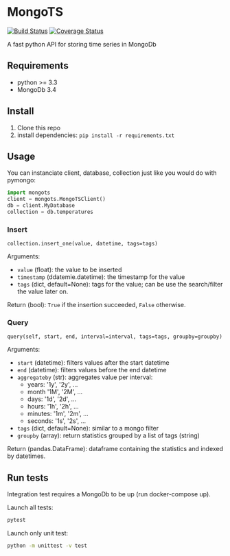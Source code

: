 MongoTS
======

[![Build Status](https://travis-ci.org/AntoineToubhans/MongoTs.svg?branch=master)](https://travis-ci.org/AntoineToubhans/MongoTs)
[![Coverage Status](https://coveralls.io/repos/github/AntoineToubhans/MongoTs/badge.svg?branch=master)](https://coveralls.io/github/AntoineToubhans/MongoTs?branch=master)

A fast python API for storing time series in MongoDb

## Requirements

- python >= 3.3
- MongoDb 3.4

## Install

1. Clone this repo
2. install dependencies: `pip install -r requirements.txt`

## Usage

You can instanciate client, database, collection just like you would
do with pymongo:

```python
import mongots
client = mongots.MongoTSClient()
db = client.MyDatabase
collection = db.temperatures
```

### Insert

```
collection.insert_one(value, datetime, tags=tags)
```

Arguments:
- `value` (float): the value to be inserted
- `timestamp` (ddatemie.datetime): the timestamp for the value
- `tags` (dict, default=None): tags for the value; can be use the search/filter the value later on.

Return (bool): `True` if the insertion succeeded, `False` otherwise.

### Query

```
query(self, start, end, interval=interval, tags=tags, groupby=groupby)
```

Arguments:
- `start` (datetime): filters values after the start datetime
- `end` (datetime): filters values before the end datetime
- `aggregateby` (str): aggregates value per interval:
  - years: '1y', '2y', ...
  - month '1M', '2M', ...
  - days: '1d', '2d', ...
  - hours: '1h', '2h', ...
  - minutes: '1m', '2m', ...
  - seconds: '1s', '2s', ...
- `tags` (dict, default=None): similar to a mongo filter
- `groupby` (array): return statistics grouped by a list of tags (string)

Return (pandas.DataFrame): dataframe containing the statistics and indexed by datetimes.


## Run tests

Integration test requires a MongoDb to be up (run docker-compose up).

Launch all tests:

```bash
pytest
```

Launch only unit test:

```bash
python -m unittest -v test
```
